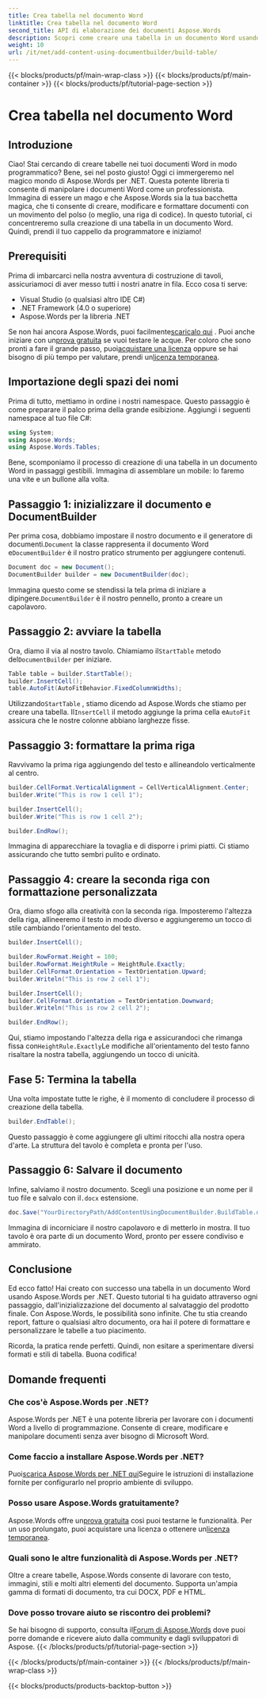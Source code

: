 ```yaml
---
title: Crea tabella nel documento Word
linktitle: Crea tabella nel documento Word
second_title: API di elaborazione dei documenti Aspose.Words
description: Scopri come creare una tabella in un documento Word usando Aspose.Words per .NET con questo tutorial dettagliato, passo dopo passo. Perfetto sia per principianti che per professionisti.
weight: 10
url: /it/net/add-content-using-documentbuilder/build-table/
---
```


{{< blocks/products/pf/main-wrap-class >}}
{{< blocks/products/pf/main-container >}}
{{< blocks/products/pf/tutorial-page-section >}}

# Crea tabella nel documento Word

## Introduzione

Ciao! Stai cercando di creare tabelle nei tuoi documenti Word in modo programmatico? Bene, sei nel posto giusto! Oggi ci immergeremo nel magico mondo di Aspose.Words per .NET. Questa potente libreria ti consente di manipolare i documenti Word come un professionista. Immagina di essere un mago e che Aspose.Words sia la tua bacchetta magica, che ti consente di creare, modificare e formattare documenti con un movimento del polso (o meglio, una riga di codice). In questo tutorial, ci concentreremo sulla creazione di una tabella in un documento Word. Quindi, prendi il tuo cappello da programmatore e iniziamo!

## Prerequisiti

Prima di imbarcarci nella nostra avventura di costruzione di tavoli, assicuriamoci di aver messo tutti i nostri anatre in fila. Ecco cosa ti serve:

- Visual Studio (o qualsiasi altro IDE C#)
- .NET Framework (4.0 o superiore)
- Aspose.Words per la libreria .NET

 Se non hai ancora Aspose.Words, puoi facilmente[scaricalo qui](https://releases.aspose.com/words/net/) . Puoi anche iniziare con un[prova gratuita](https://releases.aspose.com/) se vuoi testare le acque. Per coloro che sono pronti a fare il grande passo, puoi[acquistare una licenza](https://purchase.aspose.com/buy) oppure se hai bisogno di più tempo per valutare, prendi un[licenza temporanea](https://purchase.aspose.com/temporary-license/).

## Importazione degli spazi dei nomi

Prima di tutto, mettiamo in ordine i nostri namespace. Questo passaggio è come preparare il palco prima della grande esibizione. Aggiungi i seguenti namespace al tuo file C#:

```csharp
using System;
using Aspose.Words;
using Aspose.Words.Tables;
```

Bene, scomponiamo il processo di creazione di una tabella in un documento Word in passaggi gestibili. Immagina di assemblare un mobile: lo faremo una vite e un bullone alla volta.

## Passaggio 1: inizializzare il documento e DocumentBuilder

 Per prima cosa, dobbiamo impostare il nostro documento e il generatore di documenti.`Document` la classe rappresenta il documento Word e`DocumentBuilder` è il nostro pratico strumento per aggiungere contenuti.

```csharp
Document doc = new Document();
DocumentBuilder builder = new DocumentBuilder(doc);
```

 Immagina questo come se stendissi la tela prima di iniziare a dipingere.`DocumentBuilder` è il nostro pennello, pronto a creare un capolavoro.

## Passaggio 2: avviare la tabella

 Ora, diamo il via al nostro tavolo. Chiamiamo il`StartTable` metodo del`DocumentBuilder` per iniziare.

```csharp
Table table = builder.StartTable();
builder.InsertCell();
table.AutoFit(AutoFitBehavior.FixedColumnWidths);
```

 Utilizzando`StartTable` , stiamo dicendo ad Aspose.Words che stiamo per creare una tabella. Il`InsertCell` il metodo aggiunge la prima cella e`AutoFit` assicura che le nostre colonne abbiano larghezze fisse.

## Passaggio 3: formattare la prima riga

Ravvivamo la prima riga aggiungendo del testo e allineandolo verticalmente al centro.

```csharp
builder.CellFormat.VerticalAlignment = CellVerticalAlignment.Center;
builder.Write("This is row 1 cell 1");

builder.InsertCell();
builder.Write("This is row 1 cell 2");

builder.EndRow();
```

Immagina di apparecchiare la tovaglia e di disporre i primi piatti. Ci stiamo assicurando che tutto sembri pulito e ordinato.

## Passaggio 4: creare la seconda riga con formattazione personalizzata

Ora, diamo sfogo alla creatività con la seconda riga. Imposteremo l'altezza della riga, allineeremo il testo in modo diverso e aggiungeremo un tocco di stile cambiando l'orientamento del testo.

```csharp
builder.InsertCell();

builder.RowFormat.Height = 100;
builder.RowFormat.HeightRule = HeightRule.Exactly;
builder.CellFormat.Orientation = TextOrientation.Upward;
builder.Writeln("This is row 2 cell 1");

builder.InsertCell();
builder.CellFormat.Orientation = TextOrientation.Downward;
builder.Writeln("This is row 2 cell 2");

builder.EndRow();
```

 Qui, stiamo impostando l'altezza della riga e assicurandoci che rimanga fissa con`HeightRule.Exactly`Le modifiche all'orientamento del testo fanno risaltare la nostra tabella, aggiungendo un tocco di unicità.

## Fase 5: Termina la tabella

Una volta impostate tutte le righe, è il momento di concludere il processo di creazione della tabella.

```csharp
builder.EndTable();
```

Questo passaggio è come aggiungere gli ultimi ritocchi alla nostra opera d'arte. La struttura del tavolo è completa e pronta per l'uso.

## Passaggio 6: Salvare il documento

 Infine, salviamo il nostro documento. Scegli una posizione e un nome per il tuo file e salvalo con il`.docx` estensione.

```csharp
doc.Save("YourDirectoryPath/AddContentUsingDocumentBuilder.BuildTable.docx");
```

Immagina di incorniciare il nostro capolavoro e di metterlo in mostra. Il tuo tavolo è ora parte di un documento Word, pronto per essere condiviso e ammirato.

## Conclusione

Ed ecco fatto! Hai creato con successo una tabella in un documento Word usando Aspose.Words per .NET. Questo tutorial ti ha guidato attraverso ogni passaggio, dall'inizializzazione del documento al salvataggio del prodotto finale. Con Aspose.Words, le possibilità sono infinite. Che tu stia creando report, fatture o qualsiasi altro documento, ora hai il potere di formattare e personalizzare le tabelle a tuo piacimento.

Ricorda, la pratica rende perfetti. Quindi, non esitare a sperimentare diversi formati e stili di tabella. Buona codifica!

## Domande frequenti

### Che cos'è Aspose.Words per .NET?
Aspose.Words per .NET è una potente libreria per lavorare con i documenti Word a livello di programmazione. Consente di creare, modificare e manipolare documenti senza aver bisogno di Microsoft Word.

### Come faccio a installare Aspose.Words per .NET?
 Puoi[scarica Aspose.Words per .NET qui](https://releases.aspose.com/words/net/)Seguire le istruzioni di installazione fornite per configurarlo nel proprio ambiente di sviluppo.

### Posso usare Aspose.Words gratuitamente?
 Aspose.Words offre un[prova gratuita](https://releases.aspose.com/) così puoi testarne le funzionalità. Per un uso prolungato, puoi acquistare una licenza o ottenere un[licenza temporanea](https://purchase.aspose.com/temporary-license/).

### Quali sono le altre funzionalità di Aspose.Words per .NET?
Oltre a creare tabelle, Aspose.Words consente di lavorare con testo, immagini, stili e molti altri elementi del documento. Supporta un'ampia gamma di formati di documento, tra cui DOCX, PDF e HTML.

### Dove posso trovare aiuto se riscontro dei problemi?
 Se hai bisogno di supporto, consulta il[Forum di Aspose.Words](https://forum.aspose.com/c/words/8) dove puoi porre domande e ricevere aiuto dalla community e dagli sviluppatori di Aspose.
{{< /blocks/products/pf/tutorial-page-section >}}

{{< /blocks/products/pf/main-container >}}
{{< /blocks/products/pf/main-wrap-class >}}

{{< blocks/products/products-backtop-button >}}
